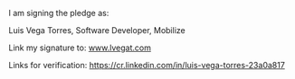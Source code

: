 I am signing the pledge as:

Luis Vega Torres, Software Developer, Mobilize

Link my signature to: www.lvegat.com

Links for verification:
https://cr.linkedin.com/in/luis-vega-torres-23a0a817
